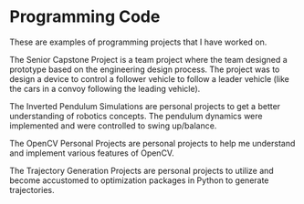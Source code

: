 # Programming Code

These are examples of programming projects that I have worked on.

The Senior Capstone Project is a team project where the team designed a prototype based on the engineering design process. The project was to design a device to control a follower vehicle to follow a leader vehicle (like the cars in a convoy following the leading vehicle).

The Inverted Pendulum Simulations are personal projects to get a better understanding of robotics concepts. The pendulum dynamics were implemented and were controlled to swing up/balance.

The OpenCV Personal Projects are personal projects to help me understand and implement various features of OpenCV.

The Trajectory Generation Projects are personal projects to utilize and become accustomed to optimization packages in Python to generate trajectories.